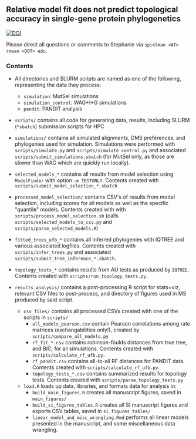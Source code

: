 ## Relative model fit does not predict topological accuracy in single-gene protein phylogenetics
[![DOI](https://zenodo.org/badge/DOI/10.5281/zenodo.3705372.svg)](https://doi.org/10.5281/zenodo.3705372)

Please direct all questions or comments to Stephanie via `spielman <AT> rowan <DOT> edu`.

### Contents

+ All directories and SLURM scripts are named as one of the following, representing the data they process:
  + `simulation`: MutSel simulations
  + `simulation_control`: WAG+I+G simulations
  + `pandit`: PANDIT analysis

+ `scripts/` contains all code for generating data, results, including SLURM (`*sbatch`) submission scripts for HPC

+ `simulations/` contains all simulated alignments, DMS preferences, and phylogenies used for simulation. Simulations were performed with `scripts/simulate.py` and `scripts/simulate_control.py` and associated `scripts/submit_simulations.sbatch` (for MutSel only, as those are slower than WAG which are quickly run locally).

+ `selected_models_*` contains all results from model selection using `ModelFinder` with option `-m TESTONLY`. Contents created with `scripts/submit_model_selection_*.sbatch`

+ `processed_model_selection/` contains CSV's of results from model selection, including scores for all models as well as the specific "quantile" models. Contents created with with `scripts/process_model_selection.sh` (calls `scripts/selected_models_to_csv.py` and `scripts/parse_selected_models.R`)

+ `fitted_trees_ufb_*` contains all inferred phylogenies with IQTREE and various associated logfiles. Contents created with `scripts/infer_trees.py` and associated `scripts/submit_tree_inference_*.sbatch`.

+ `topology_tests_*` contains results from AU tests as produced by `IQTREE`. Contents created with `scripts/run_topology_tests.py`.

+ `results_analysis/` contains a post-processing R script for stats+viz, relevant CSV files to post-process, and directory of figures used in MS produced by said script.
	+ `csv_files/` contains all processed CSVs created with one of the scripts in `scripts/`
	  + `all_models_pearson.csv` contain Pearson correlations among rate matrices (exchangabilities only!), created by `scripts/compare_all_models.py`
	  + `rf_fit_*.csv` contains robinson-foulds distances from true tree, and BIC, for all simulations. Contents created with `scripts/calculate_rf_ufb.py`.
	  + `rf_pandit.csv` contains all-to-all RF distances for PANDIT data. Contents created with `scripts/calculate_rf_ufb.py`.
	  + `topology_tests_*.csv` contains summarized results for topology tests. Contents created with `scripts/parse_topology_tests.py`
	+ `load.R` loads up data, libraries, and formats data for analysis in:
	  + `build_main_figures.R` creates all manuscript figures, saved in `main_figures/`
	  + `build_si_figures_tables.R` creates all SI manuscript figures and exports CSV tables, saved in `si_figures_tables/`
	  + `linear_model_and_misc_wrangling.Rmd` performs all linear models presented in the manuscript, and some miscellaneous data wrangling. 
	  
